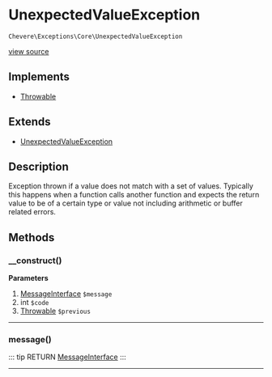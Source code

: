 # UnexpectedValueException

`Chevere\Exceptions\Core\UnexpectedValueException`

[view source](https://github.com/chevere/chevere/blob/master/exceptions/Core/UnexpectedValueException.php)

## Implements

- [Throwable](https://www.php.net/manual/class.throwable)
## Extends

- [UnexpectedValueException](https://www.php.net/manual/class.unexpectedvalueexception)

## Description

Exception thrown if a value does not match with a set of values. Typically this happens when a function calls another function and expects the return value to be of a certain type or value not including arithmetic or buffer related errors.

## Methods

### __construct()

**Parameters**

1. [MessageInterface](../../Interfaces/Message/MessageInterface.md) `$message`
2. int `$code`
3. [Throwable](https://www.php.net/manual/class.throwable) `$previous`

---

### message()

::: tip RETURN
[MessageInterface](../../Interfaces/Message/MessageInterface.md)
:::


---

